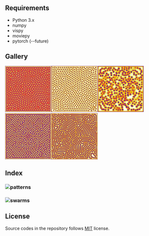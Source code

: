 ## Requirements

* Python 3.x
* numpy
* vispy
* moviepy
* pytorch (--future)

## Gallery
<img src="https://github.com/Kashu7100/Recreation-of-Nature/blob/master/assets/self_replacing_spots.png" height="150"/><img src="https://github.com/Kashu7100/Recreation-of-Nature/blob/master/assets/stable_spots.png" height="150"/><img src="https://github.com/Kashu7100/Recreation-of-Nature/blob/master/assets/unstable_spots.png" height="150"/><img src="https://github.com/Kashu7100/Recreation-of-Nature/blob/master/assets/labyrinthine_pattern.png" height="150"/><img src="https://github.com/Kashu7100/Recreation-of-Nature/blob/master/assets/worm_like_pattern.png" height="150"/>
## Index

###  ![patterns](/patterns)
###  ![swarms](/swarm)


## License

Source codes in the repository follows [MIT](http://www.opensource.org/licenses/MIT) license.
